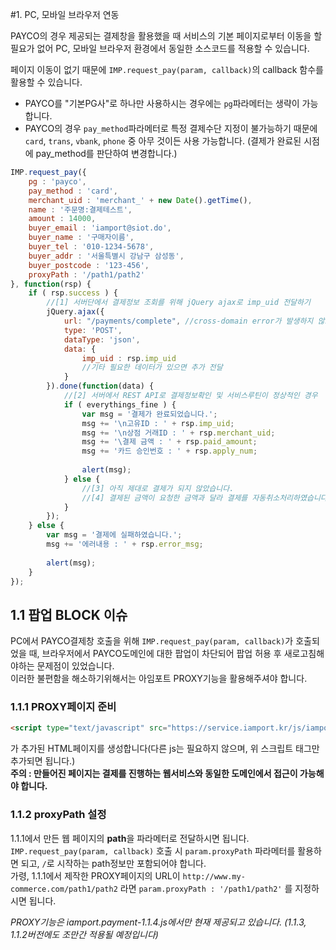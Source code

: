 #1. PC, 모바일 브라우저 연동  


PAYCO의 경우 제공되는 결제창을 활용했을 때 서비스의 기본 페이지로부터 이동을 할 필요가 없어 PC, 모바일 브라우저 환경에서 동일한 소스코드를 적용할 수 있습니다.  

페이지 이동이 없기 때문에 `IMP.request_pay(param, callback)`의 callback 함수를 활용할 수 있습니다.  

- PAYCO를 "기본PG사"로 하나만 사용하시는 경우에는 `pg`파라메터는 생략이 가능합니다. 
- PAYCO의 경우 `pay_method`파라메터로 특정 결제수단 지정이 불가능하기 때문에 `card`, `trans`, `vbank`, `phone` 중 아무 것이든 사용 가능합니다. (결제가 완료된 시점에 pay_method를 판단하여 변경합니다.)  


```javascript
IMP.request_pay({
    pg : 'payco',
    pay_method : 'card',
    merchant_uid : 'merchant_' + new Date().getTime(),
    name : '주문명:결제테스트',
    amount : 14000,
    buyer_email : 'iamport@siot.do',
    buyer_name : '구매자이름',
    buyer_tel : '010-1234-5678',
    buyer_addr : '서울특별시 강남구 삼성동',
    buyer_postcode : '123-456',
    proxyPath : '/path1/path2'
}, function(rsp) {
    if ( rsp.success ) {
    	//[1] 서버단에서 결제정보 조회를 위해 jQuery ajax로 imp_uid 전달하기
    	jQuery.ajax({
    		url: "/payments/complete", //cross-domain error가 발생하지 않도록 주의해주세요
    		type: 'POST',
    		dataType: 'json',
    		data: {
	    		imp_uid : rsp.imp_uid
	    		//기타 필요한 데이터가 있으면 추가 전달
    		}
    	}).done(function(data) {
    		//[2] 서버에서 REST API로 결제정보확인 및 서비스루틴이 정상적인 경우
    		if ( everythings_fine ) {
    			var msg = '결제가 완료되었습니다.';
    			msg += '\n고유ID : ' + rsp.imp_uid;
    			msg += '\n상점 거래ID : ' + rsp.merchant_uid;
    			msg += '\결제 금액 : ' + rsp.paid_amount;
    			msg += '카드 승인번호 : ' + rsp.apply_num;
    			
    			alert(msg);
    		} else {
    			//[3] 아직 제대로 결제가 되지 않았습니다.
    			//[4] 결제된 금액이 요청한 금액과 달라 결제를 자동취소처리하였습니다.
    		}
    	});
    } else {
        var msg = '결제에 실패하였습니다.';
        msg += '에러내용 : ' + rsp.error_msg;
        
        alert(msg);
    }
});
```  

## 1.1 팝업 BLOCK 이슈  
PC에서 PAYCO결제창 호출을 위해 `IMP.request_pay(param, callback)`가 호출되었을 때, 브라우저에서 PAYCO도메인에 대한 팝업이 차단되어 팝업 허용 후 새로고침해야하는 문제점이 있었습니다.  
이러한 불편함을 해소하기위해서는 아임포트 PROXY기능을 활용해주셔야 합니다.  

### 1.1.1 PROXY페이지 준비  

```html
<script type="text/javascript" src="https://service.iamport.kr/js/iamport.payment.proxy.js"></script>
```
가 추가된 HTML페이지를 생성합니다(다른 js는 필요하지 않으며, 위 스크립트 태그만 추가되면 됩니다.)  
**주의 : 만들어진 페이지는 결제를 진행하는 웹서비스와 동일한 도메인에서 접근이 가능해야 합니다.**  

### 1.1.2 proxyPath 설정  
1.1.1에서 만든 웹 페이지의 **path**을 파라메터로 전달하시면 됩니다. 
`IMP.request_pay(param, callback)` 호출 시 `param.proxyPath` 파라메터를 활용하면 되고, `/`로 시작하는 path정보만 포함되어야 합니다.  
가령, 1.1.1에서 제작한 PROXY페이지의 URL이 `http://www.my-commerce.com/path1/path2` 라면 `param.proxyPath : '/path1/path2'` 를 지정하시면 됩니다.  

*PROXY기능은 iamport.payment-1.1.4.js에서만 현재 제공되고 있습니다. (1.1.3, 1.1.2버전에도 조만간 적용될 예정입니다)*  

